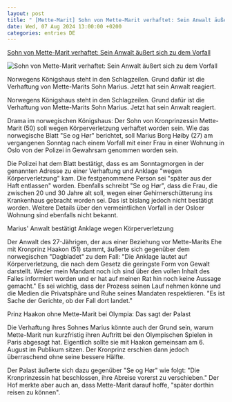 ```yaml
---
layout: post
title: " [Mette-Marit] Sohn von Mette-Marit verhaftet: Sein Anwalt äußert sich zu dem Vorfall"
date: Wed, 07 Aug 2024 13:00:00 +0200
categories: entries DE
---
```

[Sohn von Mette-Marit verhaftet: Sein Anwalt äußert sich zu dem Vorfall](https://www.stern.de/kultur/sohn-von-mette-marit-verhaftet--sein-anwalt-aeussert-sich-zu-dem-vorfall-34958332.html)

![Sohn von Mette-Marit verhaftet: Sein Anwalt äußert sich zu dem Vorfall](https://image.stern.de/34958336/t/PW/v1/w1440/r1.7778/-/07--sein-anwalt-aeussert-sich-zu-dem-vorfall---16-9---spoton-article-1072460.jpg)

Norwegens Königshaus steht in den Schlagzeilen. Grund dafür ist die Verhaftung von Mette-Marits Sohn Marius. Jetzt hat sein Anwalt reagiert.

Norwegens Königshaus steht in den Schlagzeilen. Grund dafür ist die Verhaftung von Mette-Marits Sohn Marius. Jetzt hat sein Anwalt reagiert.

Drama im norwegischen Königshaus: Der Sohn von Kronprinzessin Mette-Marit (50) soll wegen Körperverletzung verhaftet worden sein. Wie das norwegische Blatt "Se og Hør" berichtet, soll Marius Borg Høiby (27) am vergangenen Sonntag nach einem Vorfall mit einer Frau in einer Wohnung in Oslo von der Polizei in Gewahrsam genommen worden sein.

Die Polizei hat dem Blatt bestätigt, dass es am Sonntagmorgen in der genannten Adresse zu einer Verhaftung und Anklage "wegen Körperverletzung" kam. Die festgenommene Person sei "später aus der Haft entlassen" worden. Ebenfalls schreibt "Se og Hør", dass die Frau, die zwischen 20 und 30 Jahre alt soll, wegen einer Gehirnerschütterung ins Krankenhaus gebracht worden sei. Das ist bislang jedoch nicht bestätigt worden. Weitere Details über den vermeintlichen Vorfall in der Osloer Wohnung sind ebenfalls nicht bekannt.

Marius' Anwalt bestätigt Anklage wegen Körperverletzung

Der Anwalt des 27-Jährigen, der aus einer Beziehung vor Mette-Marits Ehe mit Kronprinz Haakon (51) stammt, äußerte sich gegenüber dem norwegischen "Dagbladet" zu dem Fall: "Die Anklage lautet auf Körperverletzung, die nach dem Gesetz die geringste Form von Gewalt darstellt. Weder mein Mandant noch ich sind über den vollen Inhalt des Falles informiert worden und er hat auf meinen Rat hin noch keine Aussage gemacht." Es sei wichtig, dass der Prozess seinen Lauf nehmen könne und die Medien die Privatsphäre und Ruhe seines Mandaten respektieren. "Es ist Sache der Gerichte, ob der Fall dort landet."

Prinz Haakon ohne Mette-Marit bei Olympia: Das sagt der Palast

Die Verhaftung ihres Sohnes Marius könnte auch der Grund sein, warum Mette-Marit nun kurzfristig ihren Auftritt bei den Olympischen Spielen in Paris abgesagt hat. Eigentlich sollte sie mit Haakon gemeinsam am 6. August im Publikum sitzen. Der Kronprinz erschien dann jedoch überraschend ohne seine bessere Hälfte.

Der Palast äußerte sich dazu gegenüber "Se og Hør" wie folgt: "Die Kronprinzessin hat beschlossen, ihre Abreise vorerst zu verschieben." Der Hof merkte aber auch an, dass Mette-Marit darauf hoffe, "später dorthin reisen zu können".

